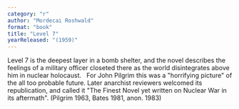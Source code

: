 ```yaml
---
category: "r"
author: "Mordecai Roshwald"
format: "book"
title: "Level 7"
yearReleased: "(1959)"
---
```

Level 7 is the deepest layer in a bomb shelter, and the novel describes the feelings of a military officer closeted there as the world disintegrates above him in nuclear holocaust.
 
For John Pilgrim this was a "horrifying picture" of the all too probable future. Later anarchist reviewers welcomed its republication, and called it "The Finest Novel yet written on Nuclear War in its aftermath". (Pilgrim 1963, Bates 1981, anon. 1983)
 